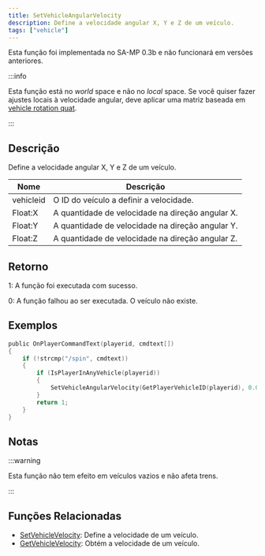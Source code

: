 ```yaml
---
title: SetVehicleAngularVelocity
description: Define a velocidade angular X, Y e Z de um veículo.
tags: ["vehicle"]
---
```


Esta função foi implementada no SA-MP 0.3b e não funcionará em versões anteriores.

:::info

Esta função está no _world_ space e não no _local_ space. Se você quiser fazer ajustes locais à velocidade angular, deve aplicar uma matriz baseada em [vehicle rotation quat](GetVehicleRotationQuat).

:::

## Descrição

Define a velocidade angular X, Y e Z de um veículo.

| Nome      | Descrição                                        |
| --------- | ------------------------------------------------ |
| vehicleid | O ID do veículo a definir a velocidade.          |
| Float:X   | A quantidade de velocidade na direção angular X. |
| Float:Y   | A quantidade de velocidade na direção angular Y. |
| Float:Z   | A quantidade de velocidade na direção angular Z. |

## Retorno

1: A função foi executada com sucesso.

0: A função falhou ao ser executada. O veículo não existe.

## Exemplos

```c
public OnPlayerCommandText(playerid, cmdtext[])
{
    if (!strcmp("/spin", cmdtext))
    {
        if (IsPlayerInAnyVehicle(playerid))
        {
            SetVehicleAngularVelocity(GetPlayerVehicleID(playerid), 0.0, 0.0, 2.0);
        }
        return 1;
    }
}
```

## Notas

:::warning

Esta função não tem efeito em veículos vazios e não afeta trens.

:::

## Funções Relacionadas

- [SetVehicleVelocity](SetVehicleVelocity.md): Define a velocidade de um veículo.
- [GetVehicleVelocity](GetVehicleVelocity.md): Obtém a velocidade de um veículo.
